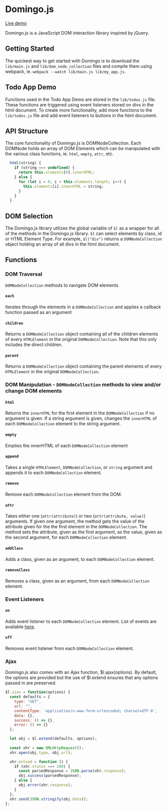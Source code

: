 # Domingo.js

[Live demo](http://elicsiegel.com/domingo.js)

Domingo.js is a JavaScript DOM interaction library inspired by jQuery. 

## Getting Started

The quickest way to get started with Domingo is to download the `lib/main.js` and `lib/dom_node_collection` files and compile them using webpack, ie. `webpack --watch lib/main.js lib/my_app.js`.

## Todo App Demo

Functions used in the Todo App Demo are stored in the `lib/todos.js` file. These functions are triggered using event listeners stored on divs in the html document. To create more functionality, add more functions to the `lib/todos.js` file and add event listeners to buttons in the html document.  

## API Structure

The core functionality of Domingo.js is DOMNodeCollection. Each DOMNode holds an array of DOM Elements which can be manipulated with the various class functions, ie. `html`, `empty`, `attr`, etc.

```javascript
  html(string) {
    if (string === undefined) {
      return this.elements[0].innerHTML;
    } else {
      for (let i = 0; i < this.elements.length; i++) {
        this.elements[i].innerHTML = string;
      }
    }
  }
```
## DOM Selection 

The Domingo.js library utilizes the global variable of `$l` as a wrapper for all of the methods in the Domingo.js library. `$l` can select elements by class, id or HTML Element Type. For example, `$l("div")` returns a `DOMNodeCollection` object holding an array of all divs in the html document.  

## Functions

### DOM Traversal

`DOMNodeCollection` methods to navigate DOM elements

#### `each` 

Iterates through the elements in a `DOMNodeCollection` and applies a callback function passed as an argument

#### `children`

Returns a `DOMNodeCollection` object containing all of the children elements of every `HTMLElement` in the original `DOMNodeCollection`.  Note that this only includes the direct children.

#### `parent`

Returns a `DOMNodeCollection` object containing the parent elements of every `HTMLElement` in the original `DOMNodeCollection`.  

### DOM Manipulation - `DOMNodeCollection` methods to view and/or change DOM elements

#### `html`

Returns the `innerHTML` for the first element in the `DOMNodeCollection` if no argument is given.  If a string argument is given, changes the `innerHTML` of each `DOMNodeCollection` element to the string argument.

#### `empty` 

Empties the innerHTML of each `DOMNodeCollection` element

#### `append` 

Takes a single `HTMLElement`, `DOMNodeCollection`, or `string` argument and appends it to each `DOMNodeCollection` element.

#### `remove` 

Remove each `DOMNodeCollection` element from the DOM.

#### `attr`

Takes either one (`attr(attribute)`) or two (`attr(attribute, value)`) arguments.  If given one argument, the method gets the value of the attribute given for the the first element in the `DOMNodeCollection`.  The method sets the attribute, given as the first argument, as the value, given as the second argument, for each `DOMNodeCollection` element.

#### `addClass` 

Adds a class, given as an argument, to each `DOMNodeCollection` element.

#### `removeClass` 

Removes a class, given as an argument, from each `DOMNodeCollection` element.

### Event Listeners

#### `on`

Adds event listener to each `DOMNodeCollection` element.  List of events are available [here](https://developer.mozilla.org/en-US/docs/Web/Events).

#### `off` 

Removes event listener from each `DOMNodeCollection` element.

### Ajax

Domingo.js also comes with an Ajax function, $l.ajax(options). By default, the options are provided but the use of $l.extend ensures that any options passed in are preserved.

```javascript
$l.ajax = function(options) {
  const defaults = {
    type: "GET",
    url: "",
    contentType: 'application/x-www-form-urlencoded; charset=UTF-8',
    data: {},
    success: () => {},
    error: () => {}
  };

  let obj = $l.extend(defaults, options);
  
  const xhr = new XMLHttpRequest();
  xhr.open(obj.type, obj.url);

  xhr.onload = function () {
    if (xhr.status === 200) {
      const parsedResponse = JSON.parse(xhr.response); 
      obj.success(parsedResponse);
    } else {
      obj.error(xhr.response);
    }
  };
  xhr.send(JSON.stringify(obj.data));
};
```